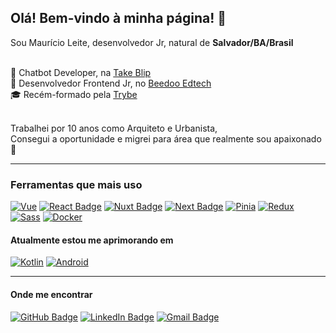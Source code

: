## Olá! Bem-vindo à minha página! 🙂

Sou Maurício Leite, desenvolvedor Jr, natural de **Salvador/BA/Brasil**<br><br>

💼 Chatbot Developer, na [Take Blip](https://www.take.net)<br>
💼 Desenvolvedor Frontend Jr, no [Beedoo Edtech](https://beedoo.com.br)<br>
🎓 Recém-formado pela [Trybe](https://www.betrybe.com)<br><br>

Trabalhei por 10 anos como Arquiteto e Urbanista,<br>
Consegui a oportunidade e migrei para área que realmente sou apaixonado 🤩

___
### Ferramentas que mais uso<br>
[![Vue](https://img.shields.io/badge/Vue.js-35495E?style=for-the-badge&logo=vue.js&logoColor=4FC08D)](https://vuejs.org)
[![React Badge](https://img.shields.io/badge/react-61DAFB?style=for-the-badge&logo=react&logoColor=grey)](https://pt-br.reactjs.org)
[![Nuxt Badge](https://img.shields.io/badge/nuxtjs-002028?style=for-the-badge&logo=Nuxt.js&logoColor=00DC82)](https://v3.nuxtjs.org)
[![Next Badge](https://img.shields.io/badge/nextjs-black?style=for-the-badge&logo=Next.js&logoColor=white)](https://nextjs.org)
[![Pinia](https://img.shields.io/badge/pinia-ffd859?style=for-the-badge&logo=pinia&logoColor=161f32)](https://pinia.vuejs.org)
[![Redux](https://img.shields.io/badge/redux-764abc?style=for-the-badge&logo=redux&logoColor=white)](https://redux.js.org)
[![Sass](https://img.shields.io/badge/sass-CC6699?style=for-the-badge&logo=sass&logoColor=FFF)](https://sass-lang.com)
[![Docker](https://img.shields.io/badge/docker-2496ED?style=for-the-badge&logo=docker&logoColor=FFF)](https://docker.com)
<br>

#### Atualmente estou me aprimorando em
[![Kotlin](https://img.shields.io/badge/kotlin-7F52FF?style=for-the-badge&logo=kotlin&logoColor=FFF)](https://kotlin.com)
[![Android](https://img.shields.io/badge/android-4FC08D?style=for-the-badge&logo=android&logoColor=FFF)](https://android.com)

___
#### Onde me encontrar<br>

[![GitHub Badge](https://img.shields.io/badge/Github-white?style=flat&logo=github&logoColor=black)](https://github.com/mauricioleite1)
[![LinkedIn Badge](https://img.shields.io/badge/Linkedin-white?style=flat&logo=linkedin&logoColor=blue)](https://www.linkedin.com/in/mauricioleite/)
[![Gmail Badge](https://img.shields.io/badge/Gmail-white?style=flat&logo=gmail&logoColor=red)](mailto:mauricioleite@gmail.com)
